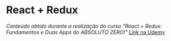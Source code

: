 # React + Redux

*Conteúdo obtido durante a realização do curso "React + Redux: Fundamentos e Duas Apps do ABSOLUTO ZERO!"*
[Link na Udemy](https://www.udemy.com/react-redux-pt/)

